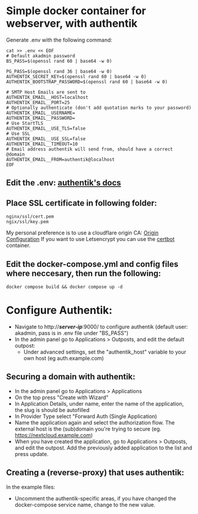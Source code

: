# Simple docker container for webserver, with authentik
Generate .env with the following command:
```
cat >> .env << EOF
# Default akadmin password
BS_PASS=$(openssl rand 60 | base64 -w 0)

PG_PASS=$(openssl rand 36 | base64 -w 0)
AUTHENTIK_SECRET_KEY=$(openssl rand 60 | base64 -w 0)
AUTHENTIK_BOOTSTRAP_PASSWORD=$(openssl rand 60 | base64 -w 0)

# SMTP Host Emails are sent to
AUTHENTIK_EMAIL__HOST=localhost
AUTHENTIK_EMAIL__PORT=25
# Optionally authenticate (don't add quotation marks to your password)
AUTHENTIK_EMAIL__USERNAME=
AUTHENTIK_EMAIL__PASSWORD=
# Use StartTLS
AUTHENTIK_EMAIL__USE_TLS=false
# Use SSL
AUTHENTIK_EMAIL__USE_SSL=false
AUTHENTIK_EMAIL__TIMEOUT=10
# Email address authentik will send from, should have a correct @domain
AUTHENTIK_EMAIL__FROM=authentik@localhost
EOF
```

## Edit the .env: [authentik's docs](https://docs.goauthentik.io/docs/installation/docker-compose)

## Place SSL certificate in following folder:
```
nginx/ssl/cert.pem
ngix/ssl/key.pem
```
My personal preference is to use a cloudflare origin CA: [Origin Configuration](https://developers.cloudflare.com/ssl/origin-configuration/)
If you want to use Letsencrypt you can use the [certbot](https://hub.docker.com/r/certbot/certbot) container.

## Edit the docker-compose.yml and config files where neccesary, then run the following:

```
docker compose build && docker compose up -d 
```

# Configure Authentik:
* Navigate to http://***server-ip***:9000/ to configure authentik (default user: akadmin, pass is in .env file under "BS_PASS")
* In the admin panel go to Applications > Outposts, and edit the default outpost:
  * Under advanced settings, set the "authentik_host" variable to your own host (eg auth.example.com)

## Securing a domain with authentik:
* In the admin panel go to Applications > Applications
* On the top press "Create with Wizard"
* In Application Details, under name, enter the name of the application, the slug is should be autofilled
* In Provider Type select "Forward Auth (Single Application)
* Name the application again and select the authorization flow. The external host is the (sub)domain you're trying to secure (eg. https://nextcloud.example.com)
* When you have created the application, go to Applications > Outposts, and edit the outpost. Add the previously added application to the list and press update.

## Creating a (reverse-proxy) that uses authentik:
In the example files:
* Uncomment the authentik-specific areas, if you have changed the docker-compose service name, change to the new value.
